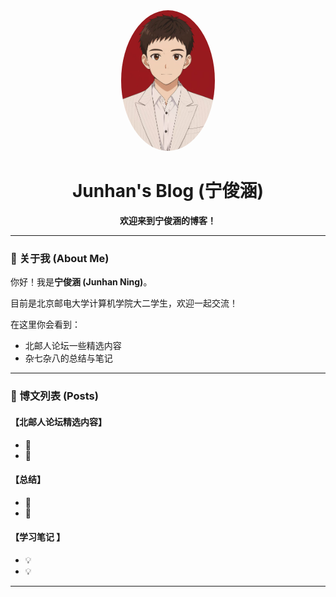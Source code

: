 <div align="center">
  <img src="photo/080ee06940faa57e6f39c39a28752e8f.JPG" width="150" alt="avatar" style="border-radius:50%;"/>
  <h1>Junhan's Blog (宁俊涵)</h1>
  <p><strong>欢迎来到宁俊涵的博客！</strong></p>
</div>

---

### 👋 关于我 (About Me)

你好！我是**宁俊涵 (Junhan Ning)**。

目前是北京邮电大学计算机学院大二学生，欢迎一起交流！

在这里你会看到：
- 北邮人论坛一些精选内容
- 杂七杂八的总结与笔记

 

---

### 📝 博文列表 (Posts)

#### 【北邮人论坛精选内容】
- 📄 []()
- 📄 []()

#### 【总结】
- 🔬 []()
- 🔬 []()


#### 【学习笔记 】
- 💡 []()
- 💡 []()

---
